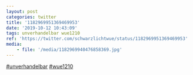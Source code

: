 ```yaml
---
layout: post
categories: twitter
title: '1182969951369469953'
date: '2019-10-12 10:43:09'
tags: unverhandelbar wue1210
ref: 'https://twitter.com/schwarzlichtwue/status/1182969951369469953'
media:
    - file: '/media/1182969940476858369.jpg'
---
```

[#unverhandelbar](/t/unverhandelbar) [#wue1210](/t/wue1210) 